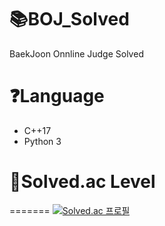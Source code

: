 # 📚BOJ_Solved
BaekJoon Onnline Judge Solved

# ❓Language
- C++17
- Python 3

# 🏅Solved.ac Level
=======
[![Solved.ac
프로필](http://mazassumnida.wtf/api/v2/generate_badge?boj=ceounjc)](https://solved.ac/ceounjc)
